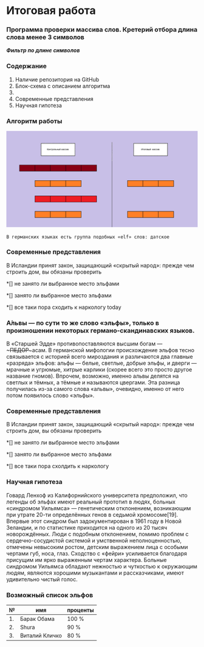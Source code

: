 # Итоговая работа 


### Программа проверки массива слов. Кретерий отбора длина слова менее 3 символов


 ___Фильтр по длине символов___

### Содержание
1.	Наличие репозитория на GitHub
2.	Блок-схема с описанием алгоритма
3.  
4.	Современные представления
5.	Научная гипотеза

### Алгоритм работы
![](/img/diagr.png)

```
В германских языках есть группа подобных «elf» слов: датское 
```

### Современные представления

В Исландии принят закон, защищающий «скрытый народ»:
прежде чем строить дом, вы обязаны проверить

*[]  не занято ли выбранное место эльфами

*[] занято ли выбранное место эльфами

*[] все таки пора сходить к наркологу
today

### А́львы — по сути то же слово «эльфы», только в произношении некоторых германо-скандинавских языков.

В «Старшей Эдде» противопоставляются высшим богам — ~~~ПЕДОР~~~асам. В германской мифологии происхождение эльфов тесно связывается с историей всего мироздания и различаются два главные «разряда» эльфов: альфы — белые, светлые, добрые эльфы, и дверги — мрачные и угрюмые, хитрые карлики (скорее всего это просто другое название гномов). Впрочем, возможно, именно альвы делятся на светлых и тёмных, а тёмные и называются цвергами. Эта разница получилась из-за самого слова «альвы», очевидно, именно от него потом появилось слово «эльфы».

### Современные представления

В Исландии принят закон, защищающий «скрытый народ»:
прежде чем строить дом, вы обязаны проверить

*[]  не занято ли выбранное место эльфами

*[] занято ли выбранное место эльфами

*[] все таки пора схолдить к наркологу

### Научная гипотеза

Говард Ленхоф из Калифорнийского университета предположил, что легенды об эльфах имеют реальный прототип в людях, больных «синдромом Уильямса» — генетическим отклонением, возникающим при утрате 20-ти определённых генов в седьмой хромосоме[19]. Впервые этот синдром был задокументирован в 1961 году в Новой Зеландии, и по статистике приходится на одного из 20 тысяч новорождённых. Люди с подобным отклонением, помимо проблем с сердечно-сосудистой системой и умственной неполноценностью, отмечены невысоким ростом, детским выражением лица с особыми чертами губ, носа, глаз. Сходство с «фейри» усиливается благодаря присущим им ярко выраженным чертам характера. Больные синдромом Уильямса обладают нежностью и чуткостью к окружающим людям, являются хорошими музыкантами и рассказчиками, имеют удивительно чистый голос.

### Возможный список эльфов

| № | имя            | проценты |
|---|----------------|----------|
|1. | Барак Обама    |  100 %   |
|2. | Shura          |   90 %   |
|3. | Виталий Кличко |   80 %   |
